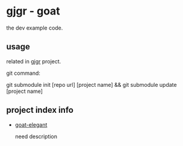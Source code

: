 # gjgr - goat

the dev example code.

## usage

related in [gjgr](https://github.com/gwdgithubnom/gjgr) project.

git command:

git submodule init [repo url] [project name] && git submodule update [project name]

## project index info

* [goat-elegant](https://github.com/gwdgithubnom/goat-elegant)

  need description
